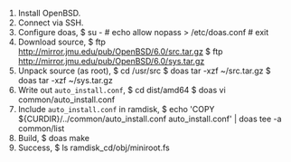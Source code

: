 
1. Install OpenBSD.
2. Connect via SSH.
3. Configure doas,
        $ su -
        # echo allow nopass <username> > /etc/doas.conf
        # exit
4. Download source,
        $ ftp http://mirror.jmu.edu/pub/OpenBSD/6.0/src.tar.gz
        $ ftp http://mirror.jmu.edu/pub/OpenBSD/6.0/sys.tar.gz
5. Unpack source (as root),
        $ cd /usr/src
        $ doas tar -xzf ~/src.tar.gz
        $ doas tar -xzf ~/sys.tar.gz
6. Write out `auto_install.conf`,
        $ cd dist/amd64
        $ doas vi common/auto_install.conf
7. Include `auto_install.conf` in ramdisk,
        $ echo 'COPY    ${CURDIR}/../common/auto_install.conf   auto_install.conf' | doas tee -a common/list
8. Build,
        $ doas make
9. Success,
        $ ls ramdisk_cd/obj/miniroot.fs

